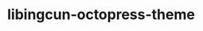 ---
title: libingcun-octopress-theme
github_link: https://github.com/libingcun/libingcun-octopress-theme
demo_preview: http://blog.libingcun.com
demo_screenshot: 
description: Chinese
---